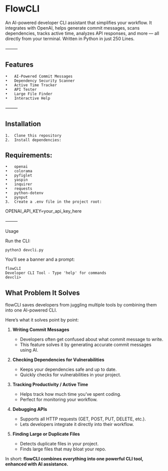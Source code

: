 # FlowCLI 

An AI-powered developer CLI assistant that simplifies your workflow.
It integrates with OpenAI, helps generate commit messages, scans dependencies, tracks active time, analyzes API responses, and more — all directly from your terminal.
Written in Python in just 250 Lines.

⸻

 ## Features
	•	AI-Powered Commit Messages
	•	Dependency Security Scanner
	•	Active Time Tracker
	•	API Tester
	•	Large File Finder
	•	Interactive Help

⸻

 ## Installation
	1.	Clone this repository
	2.	Install dependencies:
## Requirements:
	•	openai
	•	colorama
	•	pyfiglet
	•	yaspin
	•	inquirer
	•	requests
	•	python-dotenv
	•	pynput
	3.	Create a .env file in the project root:
OPENAI_API_KEY=your_api_key_here

⸻

Usage

Run the CLI:
```
python3 devcli.py
```

You’ll see a banner and a prompt:
```
flowCLI
Developer CLI Tool - Type 'help' for commands
devcli>
```


## What Problem It Solves

flowCLI saves developers from juggling multiple tools by combining them into one AI-powered CLI.  

Here’s what it solves point by point:  

1. **Writing Commit Messages**  
   - Developers often get confused about what commit message to write.  
   - This feature solves it by generating accurate commit messages using AI.  

2. **Checking Dependencies for Vulnerabilities**  
   - Keeps your dependencies safe and up to date.  
   - Quickly checks for vulnerabilities in your project.  

3. **Tracking Productivity / Active Time**  
   - Helps track how much time you’ve spent coding.  
   - Perfect for monitoring your workflow.  

4. **Debugging APIs**  
   - Supports all HTTP requests (GET, POST, PUT, DELETE, etc.).  
   - Lets developers integrate it directly into their workflow.  

5. **Finding Large or Duplicate Files**  
   - Detects duplicate files in your project.  
   - Finds large files that may bloat your repo.  

In short: **flowCLI combines everything into one powerful CLI tool, enhanced with AI assistance.**
